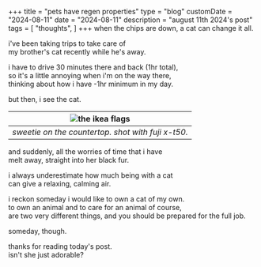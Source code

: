 +++
title = "pets have regen properties"
type = "blog"
customDate = "2024-08-11"
date = "2024-08-11"
description = "august 11th 2024's post"
tags = [
    "thoughts",
]
+++
when the chips are down, a cat can change it all.

i've been taking trips to take care of\
my brother's cat recently while he's away.

i have to drive 30 minutes there and back (1hr total),\
so it's a little annoying when i'm on the way there,\
thinking about how i have -1hr minimum in my day.

but then, i see the cat.

| ![the ikea flags](https://live.staticflickr.com/65535/53917077791_88c6e663b3_b.jpg) | 
|:--:| 
| *sweetie on the countertop. shot with fuji x-t50.* |

and suddenly, all the worries of time that i have\
melt away, straight into her black fur.

i always underestimate how much being with a cat\
can give a relaxing, calming air.

i reckon someday i would like to own a cat of my own.\
to own an animal and to care for an animal of course,\
are two very different things, and you should be prepared for the full job.

someday, though.

thanks for reading today's post.\
isn't she just adorable?